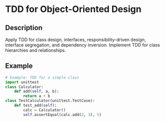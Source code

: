 # TDD for Object-Oriented Design

## Description
Apply TDD for class design, interfaces, responsibility-driven design, interface segregation, and dependency inversion. Implement TDD for class hierarchies and relationships.

## Example
```python
# Example: TDD for a simple class
import unittest
class Calculator:
    def add(self, a, b):
        return a + b
class TestCalculator(unittest.TestCase):
    def test_add(self):
        calc = Calculator()
        self.assertEqual(calc.add(2, 3), 5)
```
